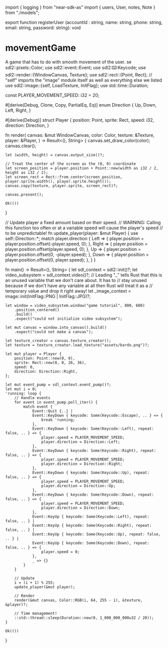 import { logging } from "near-sdk-as"
import { users, User, notes, Note } from "./models";

export function registerUser (accountId : string, name: string, phone: string, email: string, password: string): void

 
# movementGame
A game that has to do with smooth movement of the user.
se sdl2::pixels::Color;
use sdl2::event::Event;
use sdl2::keyboard::Keycode;
use sdl2::render::{WindowCanvas, Texture};
use sdl2::rect::{Point, Rect};
// "self" imports the "image" module itself as well as everything else we listed
use sdl2::image::{self, LoadTexture, InitFlag};
use std::time::Duration;

const PLAYER_MOVEMENT_SPEED: i32 = 20;

#[derive(Debug, Clone, Copy, PartialEq, Eq)]
enum Direction {
    Up,
    Down,
    Left,
    Right,
}

#[derive(Debug)]
struct Player {
    position: Point,
    sprite: Rect,
    speed: i32,
    direction: Direction,
}

fn render(
    canvas: &mut WindowCanvas,
    color: Color,
    texture: &Texture,
    player: &Player,
) -> Result<(), String> {
    canvas.set_draw_color(color);
    canvas.clear();

    let (width, height) = canvas.output_size()?;

    // Treat the center of the screen as the (0, 0) coordinate
    let screen_position = player.position + Point::new(width as i32 / 2, height as i32 / 2);
    let screen_rect = Rect::from_center(screen_position, player.sprite.width(), player.sprite.height());
    canvas.copy(texture, player.sprite, screen_rect)?;

    canvas.present();

    Ok(())
}

// Update player a fixed amount based on their speed.
// WARNING: Calling this function too often or at a variable speed will cause the player's speed
// to be unpredictable!
fn update_player(player: &mut Player) {
    use self::Direction::*;
    match player.direction {
        Left => {
            player.position = player.position.offset(-player.speed, 0);
        },
        Right => {
            player.position = player.position.offset(player.speed, 0);
        },
        Up => {
            player.position = player.position.offset(0, -player.speed);
        },
        Down => {
            player.position = player.position.offset(0, player.speed);
        },
    }
}

fn main() -> Result<(), String> {
    let sdl_context = sdl2::init()?;
    let video_subsystem = sdl_context.video()?;
    // Leading "_" tells Rust that this is an unused variable that we don't care about. It has to
    // stay unused because if we don't have any variable at all then Rust will treat it as a
    // temporary value and drop it right away!
    let _image_context = image::init(InitFlag::PNG | InitFlag::JPG)?;

    let window = video_subsystem.window("game tutorial", 800, 600)
        .position_centered()
        .build()
        .expect("could not initialize video subsystem");

    let mut canvas = window.into_canvas().build()
        .expect("could not make a canvas");

    let texture_creator = canvas.texture_creator();
    let texture = texture_creator.load_texture("assets/bardo.png")?;

    let mut player = Player {
        position: Point::new(0, 0),
        sprite: Rect::new(0, 0, 26, 36),
        speed: 0,
        direction: Direction::Right,
    };

    let mut event_pump = sdl_context.event_pump()?;
    let mut i = 0;
    'running: loop {
        // Handle events
        for event in event_pump.poll_iter() {
            match event {
                Event::Quit {..} |
                Event::KeyDown { keycode: Some(Keycode::Escape), .. } => {
                    break 'running;
                },
                Event::KeyDown { keycode: Some(Keycode::Left), repeat: false, .. } => {
                    player.speed = PLAYER_MOVEMENT_SPEED;
                    player.direction = Direction::Left;
                },
                Event::KeyDown { keycode: Some(Keycode::Right), repeat: false, .. } => {
                    player.speed = PLAYER_MOVEMENT_SPEED;
                    player.direction = Direction::Right;
                },
                Event::KeyDown { keycode: Some(Keycode::Up), repeat: false, .. } => {
                    player.speed = PLAYER_MOVEMENT_SPEED;
                    player.direction = Direction::Up;
                },
                Event::KeyDown { keycode: Some(Keycode::Down), repeat: false, .. } => {
                    player.speed = PLAYER_MOVEMENT_SPEED;
                    player.direction = Direction::Down;
                },
                Event::KeyUp { keycode: Some(Keycode::Left), repeat: false, .. } |
                Event::KeyUp { keycode: Some(Keycode::Right), repeat: false, .. } |
                Event::KeyUp { keycode: Some(Keycode::Up), repeat: false, .. } |
                Event::KeyUp { keycode: Some(Keycode::Down), repeat: false, .. } => {
                    player.speed = 0;
                },
                _ => {}
            }
        }

        // Update
        i = (i + 1) % 255;
        update_player(&mut player);

        // Render
        render(&mut canvas, Color::RGB(i, 64, 255 - i), &texture, &player)?;

        // Time management!
        ::std::thread::sleep(Duration::new(0, 1_000_000_000u32 / 20));
    }

    Ok(())
}
